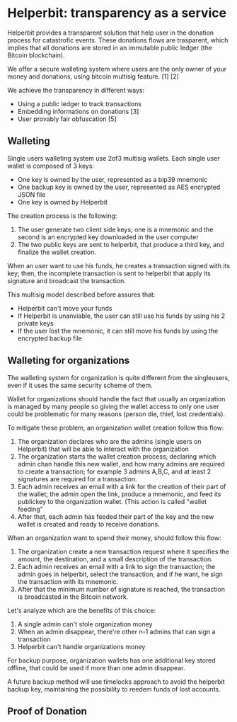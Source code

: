 Helperbit: transparency as a service
====================================

Helperbit provides a transparent solution that help user in the donation process
for catastrofic events. These donations flows are trasparent, which implies that
all donations are stored in an immutable public ledger (the Bitcoin blockchain).

We offer a secure walleting system where users are the only owner of your money
and donations, using bitcoin multisig feature. [1] [2]

We achieve the transparency in different ways:
- Using a public ledger to track transactions
- Embedding informations on donations [3]
- User provably fair obfuscation [5]



Walleting
---------

Single users walleting system use 2of3 multisig wallets. Each single user wallet is composed of 3 keys:

- One key is owned by the user, represented as a bip39 mnemonic
- One backup key is owned by the user, represented as AES encrypted JSON file
- One key is owned by Helperbit

The creation process is the following:

1. The user generate two client side keys; one is a mnemonic and the second is
	an encrypted key downloaded in the user computer
2. The two public keys are sent to helperbit, that produce a third key, and finalize
	the wallet creation.

When an user want to use his funds, he creates a transaction signed with
its key; then, the incomplete transaction is sent to helperbit that apply its signature
and broadcast the transaction.

This multisig model described before assures that:

- Helperbit can't move your funds
- If Helperbit is unanviable, the user can still use his funds by using his 2 private keys
- If the user lost the mnemonic, it can still move his funds by using the encrypted backup file



Walleting for organizations
---------------------------

The walleting system for organization is quite different from the singleusers, even
if it uses the same security scheme of them.

Wallet for organizations should handle the fact that usually an organization is managed by
many people so giving the wallet access to only one user could be problematic
for many reasons (person die, thief, lost credentials).

To mitigate these problem, an organization wallet creation follow this flow:

1. The organization declares who are the admins (single users on Helperbit) that
	will be able to interact with the organization
2. The organization starts the wallet creation process, declaring which admin
	chan handle this new wallet, and how many admins are required to create a 
	transaction; for example 3 admins A,B,C, and at least 2 signatures are required
	for a transaction.
3. Each admin receives an email with a link for the creation of their part of the wallet;
	the admin open the link, produce a mnemonic, and feed its publickey to the organization
	wallet. (This action is called "wallet feeding"
4. After that, each admin has feeded their part of the key and the new wallet is created
	and ready to receive donations.


When an organization want to spend their money, should follow this flow:

1. The organization create a new transaction request where it specifies the amount, the
	destination, and a small description of the transaction.
2. Each admin receives an email with a link to sign the transaction; the admin goes in helperbit,
	select the transaction, and if he want, he sign the transaction with its mnemonic.
3. After that the minimum number of signature is reached, the transaction is broadcasted in the
	Bitcoin network.

Let's analyze which are the benefits of this choice:

1. A single admin can't stole organization money
2. When an admin disappear, there're other n-1 admins that can sign a transaction
3. Helperbit can't handle organizations money

For backup purpose, organization wallets has one additional key stored offline, that could be used
if more than one admin disappear.

A future backup method will use timelocks approach to avoid the helperbit backup key, maintaining the
possibility to reedem funds of lost accounts.



Proof of Donation
-----------------


